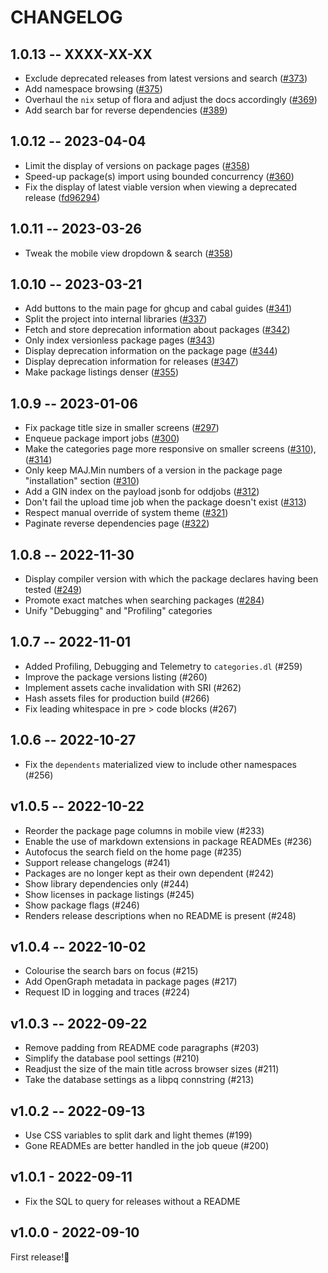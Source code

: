# CHANGELOG

## 1.0.13 -- XXXX-XX-XX
* Exclude deprecated releases from latest versions and search ([#373](https://github.com/flora-pm/flora-server/pull/373))
* Add namespace browsing ([#375](https://github.com/flora-pm/flora-server/pull/375))
* Overhaul the `nix` setup of flora and adjust the docs accordingly ([#369](https://github.com/flora-pm/flora-server/pull/369))
* Add search bar for reverse dependencies ([#389](https://github.com/flora-pm/flora-server/pull/389))

## 1.0.12 -- 2023-04-04

* Limit the display of versions on package pages ([#358](https://github.com/flora-pm/flora-server/pull/361))
* Speed-up package(s) import using bounded concurrency ([#360](https://github.com/flora-pm/flora-server/pull/360))
* Fix the display of latest viable version when viewing a deprecated release ([fd96294](https://github.com/flora-pm/flora-server/commit/fd962942d8b029083b0d883167bfff2913bf18fd))

## 1.0.11 -- 2023-03-26

* Tweak the mobile view dropdown & search ([#358](https://github.com/flora-pm/flora-server/pull/358))

## 1.0.10 -- 2023-03-21
* Add buttons to the main page for ghcup and cabal guides ([#341](https://github.com/flora-pm/flora-server/pull/341))
* Split the project into internal libraries ([#337](https://github.com/flora-pm/flora-server/pull/337)) 
* Fetch and store deprecation information about packages ([#342](https://github.com/flora-pm/flora-server/pull/342))
* Only index versionless package pages ([#343](https://github.com/flora-pm/flora-server/pull/343))
* Display deprecation information on the package page ([#344](https://github.com/flora-pm/flora-server/pull/344))
* Display deprecation information for releases ([#347](https://github.com/flora-pm/flora-server/pull/347))
* Make package listings denser ([#355](https://github.com/flora-pm/flora-server/pull/355))

## 1.0.9 -- 2023-01-06
* Fix package title size in smaller screens ([#297](https://github.com/flora-pm/flora-server/pull/297))
* Enqueue package import jobs ([#300](https://github.com/flora-pm/flora-server/pull/300))
* Make the categories page more responsive on smaller screens ([#310](https://github.com/flora-pm/flora-server/pull/310)), ([#314](https://github.com/flora-pm/flora-server/pull/310))
* Only keep MAJ.Min numbers of a version in the package page "installation" section ([#310](https://github.com/flora-pm/flora-server/pull/310))
* Add a GIN index on the payload jsonb for oddjobs ([#312](https://github.com/flora-pm/flora-server/pull/312))
* Don't fail the upload time job when the package doesn't exist ([#313](https://github.com/flora-pm/flora-server/pull/310))
* Respect manual override of system theme ([#321](https://github.com/flora-pm/flora-server/pull/321))
* Paginate reverse dependencies page ([#322](https://github.com/flora-pm/flora-server/pull/323))

## 1.0.8 -- 2022-11-30
* Display compiler version with which the package declares having been tested ([#249](https://github.com/flora-pm/flora-server/pull/249))
* Promote exact matches when searching packages ([#284](https://github.com/flora-pm/flora-server/pull/284))
* Unify "Debugging" and "Profiling" categories

## 1.0.7 -- 2022-11-01

* Added Profiling, Debugging and Telemetry to `categories.dl` (#259)
* Improve the package versions listing (#260)
* Implement assets cache invalidation with SRI (#262)
* Hash assets files for production build (#266)
* Fix leading whitespace in pre > code blocks (#267)

## 1.0.6 -- 2022-10-27

* Fix the `dependents` materialized view to include other namespaces (#256)

## v1.0.5 -- 2022-10-22

* Reorder the package page columns in mobile view (#233)
* Enable the use of markdown extensions in package READMEs (#236)
* Autofocus the search field on the home page (#235)
* Support release changelogs (#241)
* Packages are no longer kept as their own dependent (#242)
* Show library dependencies only (#244)
* Show licenses in package listings (#245)
* Show package flags (#246)
* Renders release descriptions when no README is present (#248)

## v1.0.4 -- 2022-10-02

* Colourise the search bars on focus (#215)
* Add OpenGraph metadata in package pages (#217)
* Request ID in logging and traces (#224)

## v1.0.3 -- 2022-09-22

* Remove padding from README code paragraphs (#203)
* Simplify the database pool settings (#210)
* Readjust the size of the main title across browser sizes (#211)
* Take the database settings as a libpq connstring (#213)

## v1.0.2 -- 2022-09-13

* Use CSS variables to split dark and light themes (#199)
* Gone READMEs are better handled in the job queue (#200)

## v1.0.1 - 2022-09-11

* Fix the SQL to query for releases without a README

## v1.0.0 - 2022-09-10

First release!🥳
